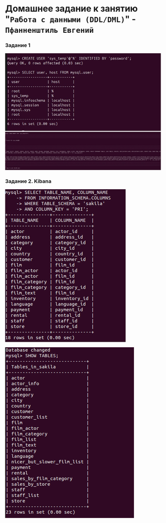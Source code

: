 # Домашнее задание к занятию "`Работа с данными (DDL/DML)`" - `Пфанненштиль Евгений`


### Задание 1



![Alt text](1111.jpg)
![Alt text](2222.jpg)
### Задание 2. Kibana

![Alt text](444.jpg)

![Alt text](3333.jpg)
